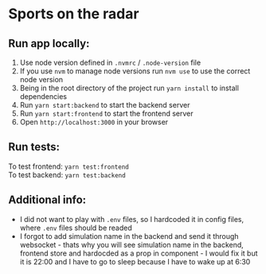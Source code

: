 # Sports on the radar

## Run app locally:

1. Use node version defined in `.nvmrc` / `.node-version` file
2. If you use `nvm` to manage node versions run `nvm use` to use the correct node version
3. Being in the root directory of the project run `yarn install` to install dependencies
4. Run `yarn start:backend` to start the backend server
5. Run `yarn start:frontend` to start the frontend server
6. Open `http://localhost:3000` in your browser

## Run tests:

To test frontend: `yarn test:frontend`  
To test backend: `yarn test:backend`

## Additional info:
- I did not want to play with `.env` files, so I hardcoded it in config files, where `.env` files should be readed
- I forgot to add simulation name in the backend and send it through websocket - thats why you will see simulation name in the backend, frontend store and hardocded as a prop in component - I would fix it but it is 22:00 and I have to go to sleep because I have to wake up at 6:30